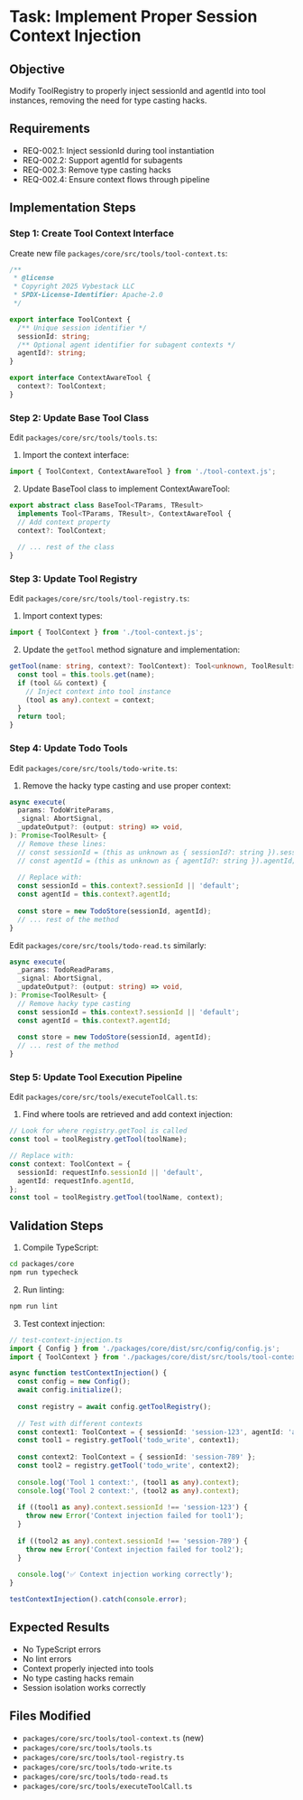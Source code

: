 # Task: Implement Proper Session Context Injection

## Objective
Modify ToolRegistry to properly inject sessionId and agentId into tool instances, removing the need for type casting hacks.

## Requirements
- REQ-002.1: Inject sessionId during tool instantiation
- REQ-002.2: Support agentId for subagents
- REQ-002.3: Remove type casting hacks
- REQ-002.4: Ensure context flows through pipeline

## Implementation Steps

### Step 1: Create Tool Context Interface

Create new file `packages/core/src/tools/tool-context.ts`:

```typescript
/**
 * @license
 * Copyright 2025 Vybestack LLC
 * SPDX-License-Identifier: Apache-2.0
 */

export interface ToolContext {
  /** Unique session identifier */
  sessionId: string;
  /** Optional agent identifier for subagent contexts */
  agentId?: string;
}

export interface ContextAwareTool {
  context?: ToolContext;
}
```

### Step 2: Update Base Tool Class

Edit `packages/core/src/tools/tools.ts`:

1. Import the context interface:
```typescript
import { ToolContext, ContextAwareTool } from './tool-context.js';
```

2. Update BaseTool class to implement ContextAwareTool:
```typescript
export abstract class BaseTool<TParams, TResult>
  implements Tool<TParams, TResult>, ContextAwareTool {
  // Add context property
  context?: ToolContext;
  
  // ... rest of the class
}
```

### Step 3: Update Tool Registry

Edit `packages/core/src/tools/tool-registry.ts`:

1. Import context types:
```typescript
import { ToolContext } from './tool-context.js';
```

2. Update the `getTool` method signature and implementation:
```typescript
getTool(name: string, context?: ToolContext): Tool<unknown, ToolResult> | undefined {
  const tool = this.tools.get(name);
  if (tool && context) {
    // Inject context into tool instance
    (tool as any).context = context;
  }
  return tool;
}
```

### Step 4: Update Todo Tools

Edit `packages/core/src/tools/todo-write.ts`:

1. Remove the hacky type casting and use proper context:
```typescript
async execute(
  params: TodoWriteParams,
  _signal: AbortSignal,
  _updateOutput?: (output: string) => void,
): Promise<ToolResult> {
  // Remove these lines:
  // const sessionId = (this as unknown as { sessionId?: string }).sessionId || 'default';
  // const agentId = (this as unknown as { agentId?: string }).agentId;
  
  // Replace with:
  const sessionId = this.context?.sessionId || 'default';
  const agentId = this.context?.agentId;
  
  const store = new TodoStore(sessionId, agentId);
  // ... rest of the method
}
```

Edit `packages/core/src/tools/todo-read.ts` similarly:

```typescript
async execute(
  _params: TodoReadParams,
  _signal: AbortSignal,
  _updateOutput?: (output: string) => void,
): Promise<ToolResult> {
  // Remove hacky type casting
  const sessionId = this.context?.sessionId || 'default';
  const agentId = this.context?.agentId;
  
  const store = new TodoStore(sessionId, agentId);
  // ... rest of the method
}
```

### Step 5: Update Tool Execution Pipeline

Edit `packages/core/src/tools/executeToolCall.ts`:

1. Find where tools are retrieved and add context injection:
```typescript
// Look for where registry.getTool is called
const tool = toolRegistry.getTool(toolName);

// Replace with:
const context: ToolContext = {
  sessionId: requestInfo.sessionId || 'default',
  agentId: requestInfo.agentId,
};
const tool = toolRegistry.getTool(toolName, context);
```

## Validation Steps

1. Compile TypeScript:
```bash
cd packages/core
npm run typecheck
```

2. Run linting:
```bash
npm run lint
```

3. Test context injection:
```typescript
// test-context-injection.ts
import { Config } from './packages/core/dist/src/config/config.js';
import { ToolContext } from './packages/core/dist/src/tools/tool-context.js';

async function testContextInjection() {
  const config = new Config();
  await config.initialize();
  
  const registry = await config.getToolRegistry();
  
  // Test with different contexts
  const context1: ToolContext = { sessionId: 'session-123', agentId: 'agent-456' };
  const tool1 = registry.getTool('todo_write', context1);
  
  const context2: ToolContext = { sessionId: 'session-789' };
  const tool2 = registry.getTool('todo_write', context2);
  
  console.log('Tool 1 context:', (tool1 as any).context);
  console.log('Tool 2 context:', (tool2 as any).context);
  
  if ((tool1 as any).context.sessionId !== 'session-123') {
    throw new Error('Context injection failed for tool1');
  }
  
  if ((tool2 as any).context.sessionId !== 'session-789') {
    throw new Error('Context injection failed for tool2');
  }
  
  console.log('✅ Context injection working correctly');
}

testContextInjection().catch(console.error);
```

## Expected Results

- No TypeScript errors
- No lint errors
- Context properly injected into tools
- No type casting hacks remain
- Session isolation works correctly

## Files Modified

- `packages/core/src/tools/tool-context.ts` (new)
- `packages/core/src/tools/tools.ts`
- `packages/core/src/tools/tool-registry.ts`
- `packages/core/src/tools/todo-write.ts`
- `packages/core/src/tools/todo-read.ts`
- `packages/core/src/tools/executeToolCall.ts`